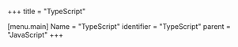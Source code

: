 +++
title = "TypeScript"

[menu.main]
Name = "TypeScript"
identifier = "TypeScript"
parent = "JavaScript"
+++


